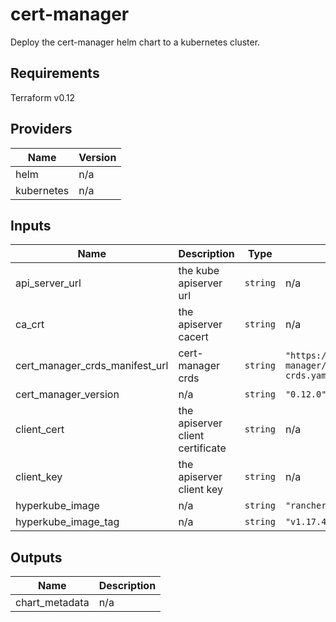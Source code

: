# cert-manager
Deploy the cert-manager helm chart to a kubernetes cluster.

## Requirements

Terraform v0.12

## Providers

| Name | Version |
|------|---------|
| helm | n/a |
| kubernetes | n/a |

## Inputs

| Name | Description | Type | Default | Required |
|------|-------------|------|---------|:--------:|
| api\_server\_url | the kube apiserver url | `string` | n/a | yes |
| ca\_crt | the apiserver cacert | `string` | n/a | yes |
| cert\_manager\_crds\_manifest\_url | cert-manager crds | `string` | `"https://raw.githubusercontent.com/jetstack/cert-manager/release-0.12/deploy/manifests/00-crds.yaml"` | no |
| cert\_manager\_version | n/a | `string` | `"0.12.0"` | no |
| client\_cert | the apiserver client certificate | `string` | n/a | yes |
| client\_key | the apiserver client key | `string` | n/a | yes |
| hyperkube\_image | n/a | `string` | `"rancher/hyperkube"` | no |
| hyperkube\_image\_tag | n/a | `string` | `"v1.17.4-rancher1"` | no |

## Outputs

| Name | Description |
|------|-------------|
| chart\_metadata | n/a |

